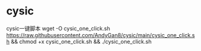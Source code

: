 # cysic
cysic一键脚本
wget -O cysic_one_click.sh https://raw.githubusercontent.com/AndyGan8/cysic/main/cysic_one_click.sh && chmod +x cysic_one_click.sh && ./cysic_one_click.sh
